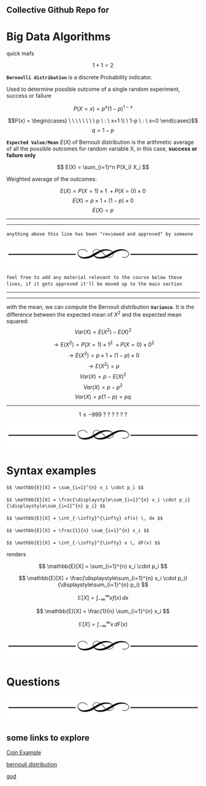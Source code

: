 ## Collective Github Repo for
# Big Data Algorithms 

quick mafs

$$1+1 = 2$$

**`Bernoulli distribution`** is a discrete Probability indicator.

Used to determine possible outcome of a single random experiment, success or failure

$$P(X=x) = p^x(1-p)^{1-x}$$

$$P(x) = \begin{cases}
\ \ \ \ \ \ \ \ p \ : \ x=1
\\
\ 1-p \ : \  x=0
\end{cases}$$
$$ q = 1-p $$

**`Expected Value/Mean`** $E(X)$ of Bernouli distribution is the arithmetic average of all the possible outcomes for random variable X, in this case, **success or failure only** 

$$ E(X) = \sum_{i=1}^n P(X_i) X_i $$ 

Weighted average of the outcomes: 

$$E(X) = P(X=1) \times 1 \ + P(X=0) \times 0$$
$$E(X) = p \times 1 + (1-p) \times 0 $$
$$E(X) = p $$




---
---
`anything above this line has been "reviewed and approved" by someone `

![img here](./assets/pagebreak.png)


`feel free to add any material relevant to the course below these lines, if it gets approved it'll be moved up to the main section `

---
---

with the mean, we can compute the Bernouli distribution **`Variance`**. It is the difference between the expected mean of $X^2$ and the expected mean squared:
 $$ Var(X) = E(X^2) - E(X)^2$$

$$ \rightarrow E(X^2) = P(X=1) \times 1^2 \ + P(X=0) \times 0^2 $$
$$ \rightarrow E(X^2)= p \times 1 + (1-p) \times 0 $$
$$ \rightarrow E(X^2) = p $$
$$ Var(X) = p - E(X)^2$$
$$ Var(X) = p - p^2 $$
$$ Var(X) = p(1-p) = pq $$




---








$$ 1 \le -999 \ ?\ ?\ ?\ ?\ ?\ ? $$






















![img here](./assets/pagebreak.png)

# Syntax examples


```
$$ \mathbb{E}[X] = \sum_{i=1}^{n} x_i \cdot p_i $$

$$ \mathbb{E}[X] = \frac{\displaystyle\sum_{i=1}^{n} x_i \cdot p_i}{\displaystyle\sum_{i=1}^{n} p_i} $$

$$ \mathbb{E}[X] = \int_{-\infty}^{\infty} xf(x) \, dx $$

$$ \mathbb{E}[X] = \frac{1}{n} \sum_{i=1}^{n} x_i $$

$$ \mathbb{E}[X] = \int_{-\infty}^{\infty} x \, dF(x) $$

```

renders

$$  \mathbb{E}[X] = \sum_{i=1}^{n} x_i \cdot p_i $$

$$ \mathbb{E}[X] = \frac{\displaystyle\sum_{i=1}^{n} x_i \cdot p_i}{\displaystyle\sum_{i=1}^{n} p_i} $$

$$ \mathbb{E}[X] = \int_{-\infty}^{\infty} xf(x) \, dx $$

$$ \mathbb{E}[X] = \frac{1}{n} \sum_{i=1}^{n} x_i $$

$$ \mathbb{E}[X] = \int_{-\infty}^{\infty} x \, dF(x) $$











![img here](./assets/pagebreak.png)

# Questions



![img here](./assets/pagebreak.png)


## some links to explore

[Coin Example](https://notebook.community/d00d/quantNotebooks/Notebooks/quantopian_research_public/drafts/Probability,%20expected%20value,%20and%20variance)

[bernouli distribution](https://www.wallstreetmojo.com/bernoulli-distribution/)

[god](https://chat.openai.com/chat)